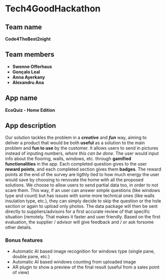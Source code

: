 # Tech4GoodHackathon

## Team name
**Code4TheBest2night**

## Team members
* **Swenne Offerhaus**
* **Gonçalo Leal**
* **Anna Ayerkany**
* **Alexandru Ana**

## App name
**EcoQuiz - Home Edition**

## App description
Our solution tackles the problem in a **_creative_** and **_fun_** way, aiming to deliver a product that would be both **useful** as a solution to the main problem and **fun to use** by the customer.
It allows users to send in pictures instead of inputing numbers, _where this can be done_. The user would input info about the flooring, walls, windows, etc. through **gamified functionalities** in the app. 
Each completed question gives to the user **reward points**, and each completed section gives them **badges**.
The reward points at the end of the survey are tigthly tied to how much energy the user would save by choosing to renovate the home with all the proposed solutions.
We choose to allow users to send partial data too, in order to not scare them. 
This way, if an user can answer	simple questions (like windows type and count) but has issues with some more technical ones (like walls insulation type, etc.), they can simply decide to skip the question or the hole section or again to upload only photos.
The data package will then be sent directly to suppliers/advisors for a first accurate review of that specific situation (remotely. That makes it faster and user friendly. Based on the first evaluation, the supplier / advisor will give feedback and / or ask forsome other details.

### Bonus features
* Automatic AI based image recognition for windows type (single pane, double pane, etc.)
* Automatic AI based windows counting from uploaded image
* AR plugin to show a preview of the final result (useful from a sales point of view)

